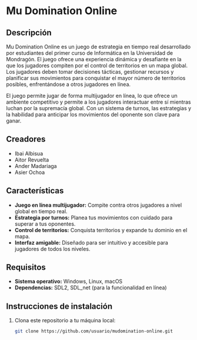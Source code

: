 # Mu Domination Online

## Descripción

Mu Domination Online es un juego de estrategia en tiempo real desarrollado por estudiantes del primer curso de Informática en la Universidad de Mondragón. El juego ofrece una experiencia dinámica y desafiante en la que los jugadores compiten por el control de territorios en un mapa global. Los jugadores deben tomar decisiones tácticas, gestionar recursos y planificar sus movimientos para conquistar el mayor número de territorios posibles, enfrentándose a otros jugadores en línea.

El juego permite jugar de forma multijugador en línea, lo que ofrece un ambiente competitivo y permite a los jugadores interactuar entre sí mientras luchan por la supremacía global. Con un sistema de turnos, las estrategias y la habilidad para anticipar los movimientos del oponente son clave para ganar.

## Creadores

- Ibai Albisua
- Aitor Revuelta
- Ander Madariaga
- Asier Ochoa

## Características

- **Juego en línea multijugador:** Compite contra otros jugadores a nivel global en tiempo real.
- **Estrategia por turnos:** Planea tus movimientos con cuidado para superar a tus oponentes.
- **Control de territorios:** Conquista territorios y expande tu dominio en el mapa.
- **Interfaz amigable:** Diseñado para ser intuitivo y accesible para jugadores de todos los niveles.

## Requisitos

- **Sistema operativo:** Windows, Linux, macOS
- **Dependencias:** SDL2, SDL_net (para la funcionalidad en línea)

## Instrucciones de instalación

1. Clona este repositorio a tu máquina local:
   ```bash
   git clone https://github.com/usuario/mudomination-online.git
